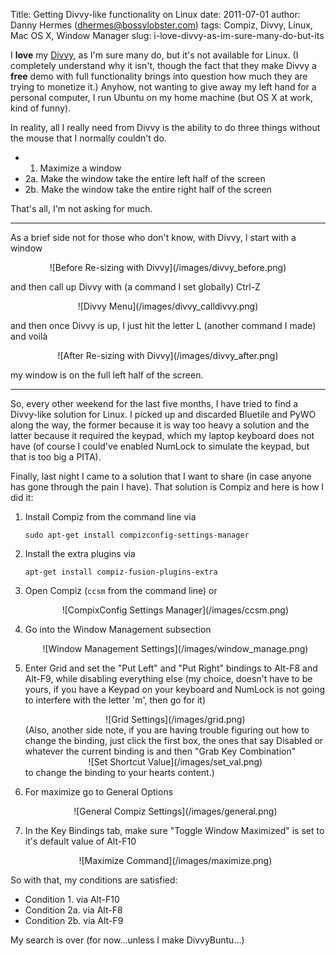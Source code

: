 Title: Getting Divvy-like functionality on Linux
date: 2011-07-01
author: Danny Hermes (dhermes@bossylobster.com)
tags: Compiz, Divvy, Linux, Mac OS X, Window Manager
slug: i-love-divvy-as-im-sure-many-do-but-its

I **love** my [Divvy](http://mizage.com/divvy), as I'm sure many do, but
it's not available for Linux. (I completely understand why it isn't,
though the fact that they make Divvy a **free** demo with full
functionality brings into question how much they are trying to monetize
it.) Anyhow, not wanting to give away my left hand for a personal
computer, I run Ubuntu on my home machine (but OS X at work, kind of
funny).

In reality, all I really need from Divvy is the ability to do three
things without the mouse that I normally couldn't do.

- 1. Maximize a window
- 2a. Make the window take the entire left half of the screen
- 2b. Make the window take the entire right half of the screen

That's all, I'm not asking for much.

---------------------------------------------------------------------

As a brief side not for those who don't know, with Divvy, I start with a
window

<div markdown="1" style="text-align: center;">
  ![Before Re-sizing with Divvy](/images/divvy_before.png)
</div>

and then call up Divvy with (a command I set globally) Ctrl-Z

<div markdown="1" style="text-align: center;">
  ![Divvy Menu](/images/divvy_calldivvy.png)
</div>

and then once Divvy is up, I just hit the letter L (another command I
made) and voil&#0224;

<div markdown="1" style="text-align: center;">
  ![After Re-sizing with Divvy](/images/divvy_after.png)
</div>

my window is on the full left half of the screen.

---------------------------------------------------------------------

So, every other weekend for the last five months, I have tried to find a
Divvy-like solution for Linux. I picked up and discarded Bluetile and
PyWO along the way, the former because it is way too heavy a solution
and the latter because it required the keypad, which my laptop keyboard
does not have (of course I could've enabled NumLock to simulate the
keypad, but that is too big a PITA).

Finally, last night I came to a solution that I want to share (in case
anyone has gone through the pain I have). That solution is Compiz and
here is how I did it:

1. Install Compiz from the command line via
   ```
   sudo apt-get install compizconfig-settings-manager
   ```
1. Install the extra plugins via
   ```
   apt-get install compiz-fusion-plugins-extra
   ```
1. Open Compiz (`ccsm` from the command line) or
   <div markdown="1" style="text-align: center;">
      ![CompixConfig Settings Manager](/images/ccsm.png)
   </div>

1. Go into the Window Management subsection
   <div markdown="1" style="text-align: center;">
      ![Window Management Settings](/images/window_manage.png)
   </div>

1. Enter Grid and set the "Put Left" and "Put Right" bindings to Alt-F8
   and Alt-F9, while disabling everything else (my choice, doesn't have to
   be yours, if you have a Keypad on your keyboard and NumLock is not going
   to interfere with the letter 'm', then go for it)
   <div markdown="1" style="text-align: center;">
     ![Grid Settings](/images/grid.png)
   </div>
   (Also, another side note, if you are having trouble figuring out how to
   change the binding, just click the first box, the ones that say Disabled
   or whatever the current binding is and then "Grab Key Combination"
   <div markdown="1" style="text-align: center;">
     ![Set Shortcut Value](/images/set_val.png)
   </div>
   to change the binding to your hearts content.)

1. For maximize go to General Options
   <div markdown="1" style="text-align: center;">
     ![General Compiz Settings](/images/general.png)
   </div>

1. In the Key Bindings tab, make sure "Toggle Window Maximized" is set
   to it's default value of Alt-F10
   <div markdown="1" style="text-align: center;">
     ![Maximize Command](/images/maximize.png)
   </div>

So with that, my conditions are satisfied:

- Condition 1. via Alt-F10
- Condition 2a. via Alt-F8
- Condition 2b. via Alt-F9

My search is over (for now...unless I make DivvyBuntu...)

<a href="https://profiles.google.com/114760865724135687241" rel="author" style="display: none;">About Bossy Lobster</a>
